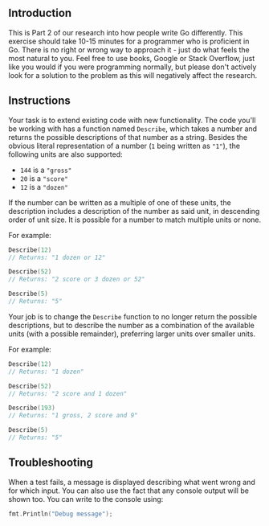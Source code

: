 ## Introduction

This is Part 2 of our research into how people write Go differently. This exercise should take 10-15 minutes for a programmer who is proficient in Go. There is no right or wrong way to approach it - just do what feels the most natural to you. Feel free to use books, Google or Stack Overflow, just like you would if you were programming normally, but please don't actively look for a solution to the problem as this will negatively affect the research.

## Instructions

Your task is to extend existing code with new functionality. The code you'll be working with has a function named `Describe`, which takes a number and returns the possible descriptions of that number as a string. Besides the obvious literal representation of a number (`1` being written as `"1"`), the following units are also supported:

- `144` is a `"gross"`
- `20` is a `"score"`
- `12` is a `"dozen"`

If the number can be written as a multiple of one of these units, the description includes a description of the number as said unit, in descending order of unit size. It is possible for a number to match multiple units or none.

For example:

```go
Describe(12)
// Returns: "1 dozen or 12"

Describe(52)
// Returns: "2 score or 3 dozen or 52"

Describe(5)
// Returns: "5"
```

Your job is to change the `Describe` function to no longer return the possible descriptions, but to describe the number as a combination of the available units (with a possible remainder), preferring larger units over smaller units.

For example:

```go
Describe(12)
// Returns: "1 dozen"

Describe(52)
// Returns: "2 score and 1 dozen"

Describe(193)
// Returns: "1 gross, 2 score and 9"

Describe(5)
// Returns: "5"
```

## Troubleshooting

When a test fails, a message is displayed describing what went wrong and for which input. You can also use the fact that any console output will be shown too. You can write to the console using:

```go
fmt.Println("Debug message");
```

